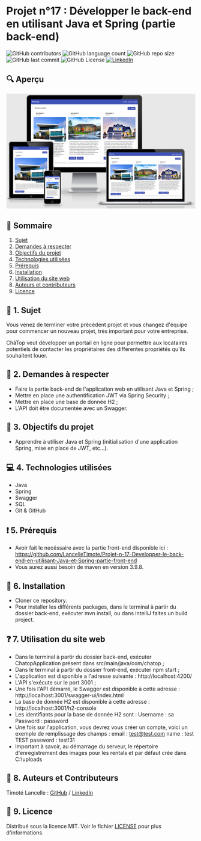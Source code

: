 # Projet n°17 : Développer le back-end en utilisant Java et Spring (partie back-end)

![GitHub contributors](https://img.shields.io/github/contributors/LancelleTimote/Projet-n-17-Developper-le-back-end-en-utilisant-Java-et-Spring-partie-back-end?style=for-the-badge&color=green)
![GitHub language count](https://img.shields.io/github/languages/count/LancelleTimote/Projet-n-17-Developper-le-back-end-en-utilisant-Java-et-Spring-partie-back-end?style=for-the-badge)
![GitHub repo size](https://img.shields.io/github/repo-size/LancelleTimote/Projet-n-17-Developper-le-back-end-en-utilisant-Java-et-Spring-partie-back-end?style=for-the-badge)
![GitHub last commit](https://img.shields.io/github/last-commit/LancelleTimote/Projet-n-17-Developper-le-back-end-en-utilisant-Java-et-Spring-partie-back-end?style=for-the-badge)
![GitHub License](https://img.shields.io/github/license/LancelleTimote/Projet-n-17-Developper-le-back-end-en-utilisant-Java-et-Spring-partie-back-end?style=for-the-badge)
[![LinkedIn](https://img.shields.io/badge/LinkedIn-0077B5?style=for-the-badge&logo=linkedin&logoColor=white)](https://www.linkedin.com/in/timote-lancelle-devweb/)

## :mag: Aperçu

![Aperçu du site web](visuel_projet/visuel_projet.png)

## :bookmark_tabs: Sommaire

<ol>
    <li><a href="#sujet">Sujet</a></li>
    <li><a href="#demandes_respecter">Demandes à respecter</a></li>
    <li><a href="#objectifs_projet">Objectifs du projet</a></li>
    <li><a href="#technologies_utilisees">Technologies utilisées</a></li>
    <li><a href="#prerequis">Prérequis</a></li>
    <li><a href="#installation">Installation</a></li>
    <li><a href="#utilisation_siteweb">Utilisation du site web</a></li>
    <li><a href="#auteurs_contributeurs">Auteurs et contributeurs</a></li>
    <li><a href="#licence">Licence</a></li>
</ol>

## :page_facing_up: 1. Sujet <a name = "sujet"></a>

Vous venez de terminer votre précédent projet et vous changez d'équipe pour commencer un nouveau projet, très important pour votre entreprise.

ChâTop veut développer un portail en ligne pour permettre aux locataires potentiels de contacter les propriétaires des différentes propriétés qu'ils souhaitent louer.

## :memo: 2. Demandes à respecter <a name = "demandes_respecter"></a>

- Faire la partie back-end de l'application web en utilisant Java et Spring ;
- Mettre en place une authentification JWT via Spring Security ;
- Mettre en place une base de donnée H2 ;
- L'API doit être documentée avec un Swagger.

## :checkered_flag: 3. Objectifs du projet <a name = "objectifs_projet"></a>

- Apprendre à utiliser Java et Spring (initialisation d'une application Spring, mise en place de JWT, etc...).

## :computer: 4. Technologies utilisées <a name = "technologies_utilisees"></a>

- Java
- Spring
- Swagger
- SQL
- Git & GitHub

## :exclamation: 5. Prérequis <a name = "prerequis"></a>

- Avoir fait le necéssaire avec la partie front-end disponible ici :
  https://github.com/LancelleTimote/Projet-n-17-Developper-le-back-end-en-utilisant-Java-et-Spring-partie-front-end
- Vous aurez aussi besoin de maven en version 3.9.8.

## :wrench: 6. Installation <a name = "installation"></a>

- Cloner ce repository.
- Pour installer les différents packages, dans le terminal à partir du dossier back-end, exécuter mvn install, ou dans intelliJ faites un build project.

## :question: 7. Utilisation du site web <a name = "utilisation_siteweb"></a>

- Dans le terminal à partir du dossier back-end, exécuter ChatopApplication présent dans src/main/java/com/chatop ;
- Dans le terminal à partir du dossier front-end, exécuter npm start ;
- L'application est disponible a l'adresse suivante : http://localhost:4200/
- L'API s'exécute sur le port 3001 ;
- Une fois l'API démarré, le Swagger est disponible à cette adresse : http://localhost:3001/swagger-ui/index.html
- La base de donnée H2 est disponible à cette adresse : http://localhost:3001/h2-console
- Les identifiants pour la base de donnée H2 sont :
  Username : sa
  Password : password
- Une fois sur l'application, vous devrez vous créer un compte, voici un exemple de remplissage des champs :
  email : test@test.com
  name : test TEST
  password : test!31
- Important à savoir, au démarrage du serveur, le répertoire d'enregistrement des images pour les rentals et par défaut crée dans C:\uploads

## :beers: 8. Auteurs et Contributeurs <a name = "auteurs_contributeurs"></a>

Timoté Lancelle : [GitHub](https://github.com/LancelleTimote) / [LinkedIn](https://www.linkedin.com/in/timote-lancelle-devweb/)

## :page_with_curl: 9. Licence <a name = "licence"></a>

Distribué sous la licence MIT. Voir le fichier [LICENSE](LICENSE) pour plus d'informations.
